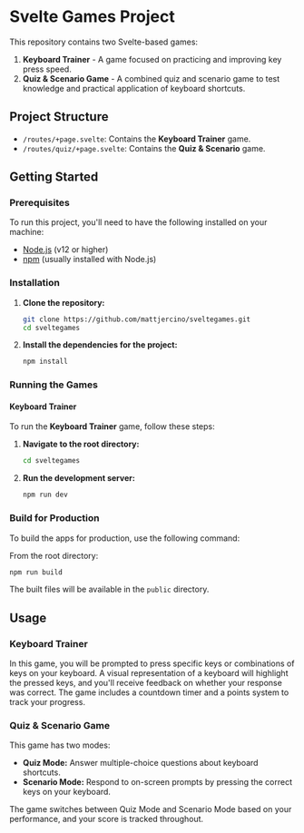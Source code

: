 
# Svelte Games Project

This repository contains two Svelte-based games:

1. **Keyboard Trainer** - A game focused on practicing and improving key press speed.
2. **Quiz & Scenario Game** - A combined quiz and scenario game to test knowledge and practical application of keyboard shortcuts.

## Project Structure

- `/routes/+page.svelte`: Contains the **Keyboard Trainer** game.
- `/routes/quiz/+page.svelte`: Contains the **Quiz & Scenario** game.

## Getting Started

### Prerequisites

To run this project, you'll need to have the following installed on your machine:

- [Node.js](https://nodejs.org/) (v12 or higher)
- [npm](https://www.npmjs.com/) (usually installed with Node.js)

### Installation

1. **Clone the repository:**

   ```bash
   git clone https://github.com/mattjercino/sveltegames.git
   cd sveltegames
   ```

2. **Install the dependencies for the project:**

   ```bash
   npm install
   ```

### Running the Games

#### Keyboard Trainer

To run the **Keyboard Trainer** game, follow these steps:

1. **Navigate to the root directory:**

   ```bash
   cd sveltegames
   ```

2. **Run the development server:**

   ```bash
   npm run dev
   ```

### Build for Production

To build the apps for production, use the following command:

  From the root directory:

  ```bash
  npm run build
  ```

  The built files will be available in the `public` directory.

## Usage

### Keyboard Trainer

In this game, you will be prompted to press specific keys or combinations of keys on your keyboard. A visual representation of a keyboard will highlight the pressed keys, and you'll receive feedback on whether your response was correct. The game includes a countdown timer and a points system to track your progress.

### Quiz & Scenario Game

This game has two modes:

- **Quiz Mode:** Answer multiple-choice questions about keyboard shortcuts.
- **Scenario Mode:** Respond to on-screen prompts by pressing the correct keys on your keyboard.

The game switches between Quiz Mode and Scenario Mode based on your performance, and your score is tracked throughout.